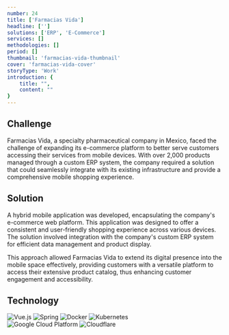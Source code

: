 ```yaml
---
number: 24
title: ['Farmacias Vida']
headline: ['']
solutions: ['ERP', 'E-Commerce']
services: []
methodologies: []
period: []
thumbnail: 'farmacias-vida-thumbnail'
cover: 'farmacias-vida-cover'
storyType: 'Work'
introduction: {
    title: "",
    content: ""
}
---
```


## Challenge

Farmacias Vida, a specialty pharmaceutical company in Mexico, faced the challenge of expanding its e-commerce platform to better serve customers accessing their services from mobile devices. With over 2,000 products managed through a custom ERP system, the company required a solution that could seamlessly integrate with its existing infrastructure and provide a comprehensive mobile shopping experience.

## Solution

A hybrid mobile application was developed, encapsulating the company's e-commerce web platform. This application was designed to offer a consistent and user-friendly shopping experience across various devices. The solution involved integration with the company's custom ERP system for efficient data management and product display.

This approach allowed Farmacias Vida to extend its digital presence into the mobile space effectively, providing customers with a versatile platform to access their extensive product catalog, thus enhancing customer engagement and accessibility.

## Technology

<div class="story_story__mainContent__technologies__v5XXm">
  <div class="story_story__mainContent__technologies__images__6NSg5">
    <div>
      <img loading="lazy" src="/technologies/vue.svg" alt="Vue.js"/>
      <img loading="lazy" src="/technologies/spring.svg" alt="Spring"/>
      <img loading="lazy" src="/technologies/docker.svg" alt="Docker"/>
      <img loading="lazy" src="/technologies/kubernetes.svg" alt="Kubernetes"/>
    </div>
  </div>
  <div class="story_story__mainContent__technologies__images__6NSg5">
    <div>
      <img loading="lazy" src="/technologies/gcloud.svg" alt="Google Cloud Platform"/>
      <img loading="lazy" src="/technologies/cloudflare.svg" alt="Cloudflare"/>
    </div>
  </div>
</div>